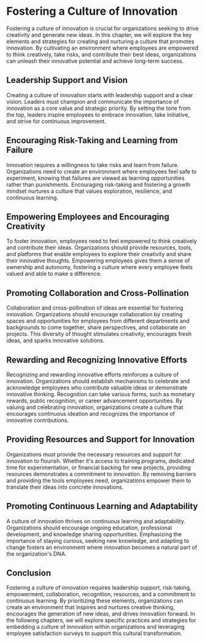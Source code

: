 Fostering a Culture of Innovation
============================================

Fostering a culture of innovation is crucial for organizations seeking to drive creativity and generate new ideas. In this chapter, we will explore the key elements and strategies for creating and nurturing a culture that promotes innovation. By cultivating an environment where employees are empowered to think creatively, take risks, and contribute their best ideas, organizations can unleash their innovative potential and achieve long-term success.

**Leadership Support and Vision**
---------------------------------

Creating a culture of innovation starts with leadership support and a clear vision. Leaders must champion and communicate the importance of innovation as a core value and strategic priority. By setting the tone from the top, leaders inspire employees to embrace innovation, take initiative, and strive for continuous improvement.

**Encouraging Risk-Taking and Learning from Failure**
-----------------------------------------------------

Innovation requires a willingness to take risks and learn from failure. Organizations need to create an environment where employees feel safe to experiment, knowing that failures are viewed as learning opportunities rather than punishments. Encouraging risk-taking and fostering a growth mindset nurtures a culture that values exploration, resilience, and continuous learning.

**Empowering Employees and Encouraging Creativity**
---------------------------------------------------

To foster innovation, employees need to feel empowered to think creatively and contribute their ideas. Organizations should provide resources, tools, and platforms that enable employees to explore their creativity and share their innovative thoughts. Empowering employees gives them a sense of ownership and autonomy, fostering a culture where every employee feels valued and able to make a difference.

**Promoting Collaboration and Cross-Pollination**
-------------------------------------------------

Collaboration and cross-pollination of ideas are essential for fostering innovation. Organizations should encourage collaboration by creating spaces and opportunities for employees from different departments and backgrounds to come together, share perspectives, and collaborate on projects. This diversity of thought stimulates creativity, encourages fresh ideas, and sparks innovative solutions.

**Rewarding and Recognizing Innovative Efforts**
------------------------------------------------

Recognizing and rewarding innovative efforts reinforces a culture of innovation. Organizations should establish mechanisms to celebrate and acknowledge employees who contribute valuable ideas or demonstrate innovative thinking. Recognition can take various forms, such as monetary rewards, public recognition, or career advancement opportunities. By valuing and celebrating innovation, organizations create a culture that encourages continuous ideation and recognizes the importance of innovative contributions.

**Providing Resources and Support for Innovation**
--------------------------------------------------

Organizations must provide the necessary resources and support for innovation to flourish. Whether it's access to training programs, dedicated time for experimentation, or financial backing for new projects, providing resources demonstrates a commitment to innovation. By removing barriers and providing the tools employees need, organizations empower them to translate their ideas into concrete innovations.

**Promoting Continuous Learning and Adaptability**
--------------------------------------------------

A culture of innovation thrives on continuous learning and adaptability. Organizations should encourage ongoing education, professional development, and knowledge sharing opportunities. Emphasizing the importance of staying curious, seeking new knowledge, and adapting to change fosters an environment where innovation becomes a natural part of the organization's DNA.

**Conclusion**
--------------

Fostering a culture of innovation requires leadership support, risk-taking, empowerment, collaboration, recognition, resources, and a commitment to continuous learning. By prioritizing these elements, organizations can create an environment that inspires and nurtures creative thinking, encourages the generation of new ideas, and drives innovation forward. In the following chapters, we will explore specific practices and strategies for embedding a culture of innovation within organizations and leveraging employee satisfaction surveys to support this cultural transformation.

